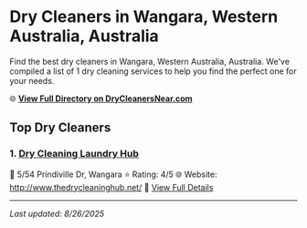 # Dry Cleaners in Wangara, Western Australia, Australia

Find the best dry cleaners in Wangara, Western Australia, Australia. We've compiled a list of 1 dry cleaning services to help you find the perfect one for your needs.

🌐 **[View Full Directory on DryCleanersNear.com](https://drycleanersnear.com/city/Australia/Western%20Australia/Wangara)**

## Top Dry Cleaners

### 1. [Dry Cleaning Laundry Hub](https://drycleanersnear.com/dryCleaner/68ad16451d9ee695c9252ec9/dry-cleaning-laundry-hub)
📍 5/54 Prindiville Dr, Wangara
⭐ Rating: 4/5
🌐 Website: http://www.thedrycleaninghub.net/
🔗 [View Full Details](https://drycleanersnear.com/dryCleaner/68ad16451d9ee695c9252ec9/dry-cleaning-laundry-hub)


---

*Last updated: 8/26/2025*
